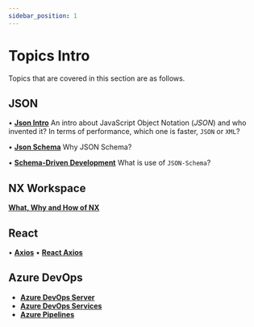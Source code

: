 ```yaml
---
sidebar_position: 1
---
```


# Topics Intro

Topics that are covered in this section are as follows.

## **JSON**

• **[Json Intro](/docs/json/json-overview/intro)**
 An intro about JavaScript Object Notation (*JSON*) and who invented it? In terms of performance, which one is faster, `JSON` or `XML`?

• **[Json Schema](/docs/json/json-overview/sch)**
Why JSON Schema?

• **[Schema-Driven Development](/docs/json/json-overview/sch-dev)**
What is use of `JSON-Schema`?

## **NX Workspace**

**[What, Why and How of NX](/docs/frameworks-libraries/01-nx-workspace/nx-Basics)**

## **React**

• **[Axios](/docs/React/Axios/axios)**
• **[React Axios](/docs/React/Axios/react-axios)**

## **Azure DevOps**

- **[Azure DevOps Server](/docs/azuredevops/intro)**
- **[Azure DevOps Services](/docs/azuredevops/azure-devops-services)**
- **[Azure Pipelines](/docs/azuredevops/azure-pipelines)**
